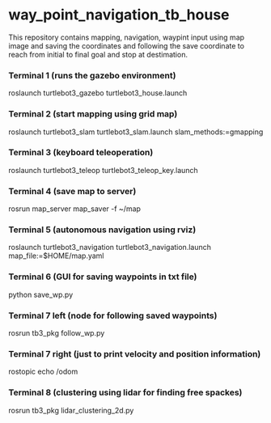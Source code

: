 # way_point_navigation_tb_house
This repository contains mapping, navigation, waypint input using map image and saving the coordinates and following the save coordinate to reach from initial to final goal and stop at destimation.

### Terminal 1 (runs the gazebo environment)
roslaunch turtlebot3_gazebo turtlebot3_house.launch

### Terminal 2 (start mapping using grid map)
roslaunch turtlebot3_slam turtlebot3_slam.launch slam_methods:=gmapping

### Terminal 3 (keyboard teleoperation)
roslaunch turtlebot3_teleop turtlebot3_teleop_key.launch

### Terminal 4 (save map to server)
rosrun map_server map_saver -f ~/map

### Terminal 5 (autonomous navigation using rviz)
roslaunch turtlebot3_navigation turtlebot3_navigation.launch map_file:=$HOME/map.yaml

### Terminal 6 (GUI for saving waypoints in txt file)
python save_wp.py

### Terminal 7 left (node for following saved waypoints)
rosrun tb3_pkg follow_wp.py

### Terminal 7 right (just to print velocity and position information)
rostopic echo /odom

### Terminal 8 (clustering using lidar for finding free spackes)
rosrun tb3_pkg lidar_clustering_2d.py
